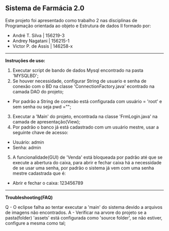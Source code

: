 **Sistema de Farmácia 2.0**
---------------------------------------------------

Este projeto foi apresentado como trabalho 2 nas disciplinas de Programação orientada ao objeto e Estrutura de dados II
formado por:
* André T. Silva | 156219-3
* Andrey Nagatani | 156215-1
* Victor P. de Assis | 146258-x

---------------------------------------------------

**Instruções de uso:**
1. Executar script de bando de dados Mysql encontrado na pasta 'MYSQLBD';
2. Se houver necessidade, configurar String de usuario e senha de conexão com o BD na classe 'ConnectionFactory.java' econtrado na camada DAO do projeto;
  * Por padrão a String de conexão está configurada com usuário = 'root' e sem senha ou seja pwd ="";
3. Executar a 'Main' do projeto, encontrada na classe 'FrmLogin.java' na camada de apresentação(View);
4. Por padrão o banco já está cadastrado com um usuário mestre, usar a seguinte chave de acesso:
  * Usuário: admin
  * Senha: admin
5. A funcionalidade(GUI) de 'Venda' está bloqueada por padrão até que se execute a abertura do caixa, para abrir e fechar caixa há a necessidade de se usar uma senha, por padrão o sistema já vem com uma senha mestre cadastrada que é:

* Abrir e fechar o caixa: 123456789

---------------------------------------------------

**Troubleshooting(FAQ)**

Q - O eclipse falha ao tentar executar a 'main' do sistema devido a arquivos de imagens não encontrados.
A - Verificar na arvore do projeto se a pasta(folder) 'assets' está configurada como 'source folder', se não estiver, configure a mesma como tal;

